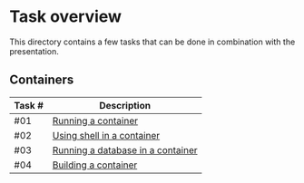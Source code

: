 # Task overview

This directory contains a few tasks that can be done in combination with the presentation.

## Containers

| Task # | Description                                             |
| ------ | ------------------------------------------------------- |
| #01    | [Running a container](containers/TASK-01)               |
| #02    | [Using shell in a container](containers/TASK-02)        |
| #03    | [Running a database in a container](containers/TASK-03) |
| #04    | [Building a container](containers/TASK-04)              |
